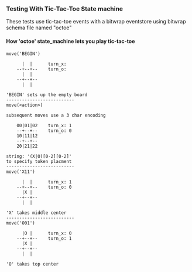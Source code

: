 ### Testing With Tic-Tac-Toe State machine

These tests use tic-tac-toe events with a bitwrap eventstore
using bitwrap schema file named "octoe"

#### How 'octoe' state_machine lets you play tic-tac-toe

    move('BEGIN')

          |  |      turn_x:
        --+--+--    turn_o: 
          |  |
        --+--+--
          |  |

    'BEGIN' sets up the empty board
    --------------------------
    move(<action>)

    subsequent moves use a 3 char encoding

        00|01|02    turn_x: 1
        --+--+--    turn_o: 0
        10|11|12
        --+--+--
        20|21|22

    string: '(X|O)[0-2][0-2]'
    to specify token placment
    --------------------------
    move('X11')

          |  |      turn_x: 1
        --+--+--    turn_o: 0
          |X |
        --+--+--
          |  |

    'X' takes middle center
    --------------------------
    move('O01')

          |O |      turn_x: 0
        --+--+--    turn_o: 1
          |X |
        --+--+--
          |  |

    'O' takes top center

